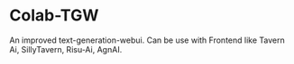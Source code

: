 # Colab-TGW
An improved text-generation-webui. Can be use with Frontend like Tavern Ai, SillyTavern, Risu-Ai, AgnAI.
